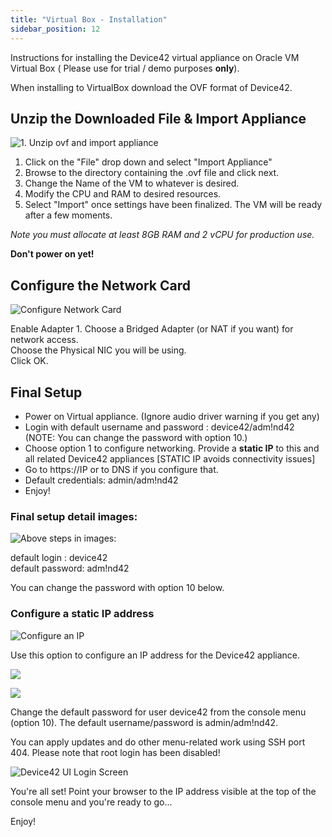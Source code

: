 ```yaml
---
title: "Virtual Box - Installation"
sidebar_position: 12
---
```


Instructions for installing the Device42 virtual appliance on Oracle VM Virtual Box ( Please use for trial / demo purposes **only**).

When installing to VirtualBox download the OVF format of Device42.

## Unzip the Downloaded File & Import Appliance

![1. Unzip ovf and import appliance](/assets/images/import-appliance.png)

1. Click on the "File" drop down and select "Import Appliance"
2. Browse to the directory containing the .ovf file and click next.
3. Change the Name of the VM to whatever is desired.
4. Modify the CPU and RAM to desired resources.
5. Select "Import" once settings have been finalized. The VM will be ready after a few moments.

_Note you must allocate at least 8GB RAM and 2 vCPU for production use._

**Don't power on yet!**

## Configure the Network Card

![Configure Network Card](/assets/images/wpid6136-Configure_Network_Card.png)

Enable Adapter 1. 
Choose a Bridged Adapter (or NAT if you want) for network access.  
Choose the Physical NIC you will be using.  
Click OK.

## Final Setup

- Power on Virtual appliance. (Ignore audio driver warning if you get any)
- Login with default username and password : device42/adm!nd42 (NOTE: You can change the password with option 10.)
- Choose option 1 to configure networking. Provide a **static IP** to this and all related Device42 appliances \[STATIC IP avoids connectivity issues\]
- Go to https://IP or to DNS if you configure that.
- Default credentials: admin/adm!nd42
- Enjoy!

### Final setup detail images:

![Above steps in images:](/assets/images/wpid6140-media_1418268487332.png)

default login : device42  
default password: adm!nd42  

You can change the password with option 10 below.

### Configure a static IP address

![Configure an IP](/assets/images/wpid6137-media_1338939598543.png)

Use this option to configure an IP address for the Device42 appliance.

![](/assets/images/wpid6141-media_1424640298539.png)

![](/assets/images/wpid6138-media_1338939645773.png)

Change the default password for user device42 from the console menu (option 10). The default username/password is admin/adm!nd42.

You can apply updates and do other menu-related work using SSH port 404. Please note that root login has been disabled!

![Device42 UI Login Screen](/assets/images/d42_UI-LOGIN_SCREEN.png)

You're all set! Point your browser to the IP address visible at the top of the console menu and you're ready to go...

Enjoy!
